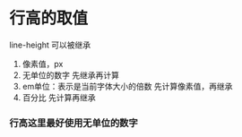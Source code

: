 # 行高的取值
line-height 可以被继承
1. 像素值，px
2. 无单位的数字
   先继承再计算
3. em单位：表示是当前字体大小的倍数 
   先计算像素值，再继承
4. 百分比
   先计算再继承
### 行高这里最好使用无单位的数字